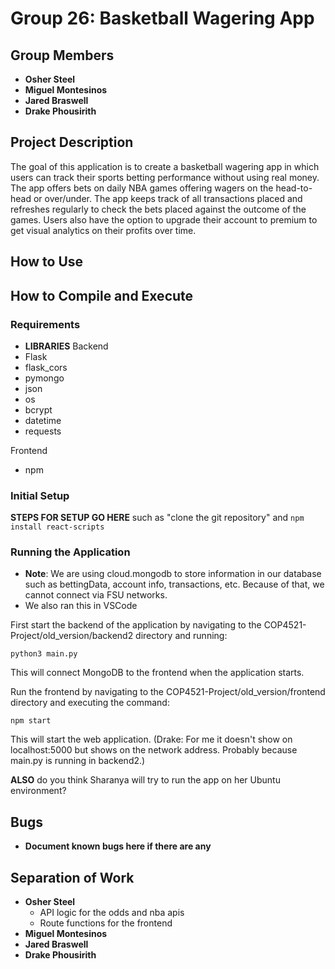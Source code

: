 # Group 26: Basketball Wagering App

## Group Members
- **Osher Steel**
- **Miguel Montesinos**
- **Jared Braswell**
- **Drake Phousirith**


## Project Description
The goal of this application is to create a basketball wagering app in which users can track their sports betting performance without using real money. The app offers bets on daily NBA games offering wagers on the head-to-head or over/under. The app keeps track of all transactions placed and refreshes regularly to check the bets placed against the outcome of the games. Users also have the option to upgrade their account to premium to get visual analytics on their profits over time.

## How to Use


## How to Compile and Execute
### Requirements
- **LIBRARIES**
Backend
- Flask
- flask_cors
- pymongo
- json
- os
- bcrypt
- datetime
- requests

Frontend
- npm


### Initial Setup
**STEPS FOR SETUP GO HERE** such as "clone the git repository" and ```npm install react-scripts```

### Running the Application
- **Note**: We are using cloud.mongodb to store information in our database such as bettingData, account info, transactions, etc. Because of that, we cannot connect via FSU networks.
- We also ran this in VSCode

First start the backend of the application by navigating to the COP4521-Project/old_version/backend2 directory and running:
```
python3 main.py
```
This will connect MongoDB to the frontend when the application starts.

Run the frontend by navigating to the COP4521-Project/old_version/frontend directory and executing the command:
```
npm start
```
This will start the web application. (Drake: For me it doesn't show on localhost:5000 but shows on the network address. Probably because main.py is running in backend2.)

**ALSO** do you think Sharanya will try to run the app on her Ubuntu environment?

## Bugs
- **Document known bugs here if there are any**


## Separation of Work

- **Osher Steel**
    - API logic for the odds and nba apis
    - Route functions for the frontend 
- **Miguel Montesinos**
- **Jared Braswell**
- **Drake Phousirith**

